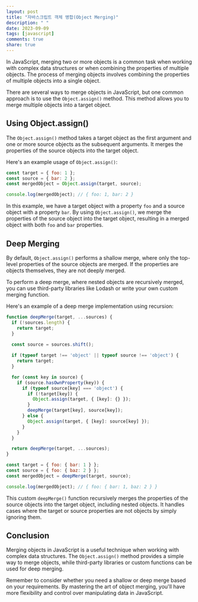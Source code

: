 ```yaml
---
layout: post
title: "자바스크립트 객체 병합(Object Merging)"
description: " "
date: 2023-09-09
tags: [javascript]
comments: true
share: true
---
```


In JavaScript, merging two or more objects is a common task when working with complex data structures or when combining the properties of multiple objects. The process of merging objects involves combining the properties of multiple objects into a single object.

There are several ways to merge objects in JavaScript, but one common approach is to use the `Object.assign()` method. This method allows you to merge multiple objects into a target object.

## Using Object.assign()

The `Object.assign()` method takes a target object as the first argument and one or more source objects as the subsequent arguments. It merges the properties of the source objects into the target object.

Here's an example usage of `Object.assign()`:

```javascript
const target = { foo: 1 };
const source = { bar: 2 };
const mergedObject = Object.assign(target, source);

console.log(mergedObject); // { foo: 1, bar: 2 }
```

In this example, we have a target object with a property `foo` and a source object with a property `bar`. By using `Object.assign()`, we merge the properties of the source object into the target object, resulting in a merged object with both `foo` and `bar` properties.

## Deep Merging

By default, `Object.assign()` performs a shallow merge, where only the top-level properties of the source objects are merged. If the properties are objects themselves, they are not deeply merged.

To perform a deep merge, where nested objects are recursively merged, you can use third-party libraries like Lodash or write your own custom merging function.

Here's an example of a deep merge implementation using recursion:

```javascript
function deepMerge(target, ...sources) {
  if (!sources.length) {
    return target;
  }
  
  const source = sources.shift();

  if (typeof target !== 'object' || typeof source !== 'object') {
    return target;
  }

  for (const key in source) {
    if (source.hasOwnProperty(key)) {
      if (typeof source[key] === 'object') {
        if (!target[key]) {
          Object.assign(target, { [key]: {} });
        }
        deepMerge(target[key], source[key]);
      } else {
        Object.assign(target, { [key]: source[key] });
      }
    }
  }

  return deepMerge(target, ...sources);
}

const target = { foo: { bar: 1 } };
const source = { foo: { baz: 2 } };
const mergedObject = deepMerge(target, source);

console.log(mergedObject); // { foo: { bar: 1, baz: 2 } }
```

This custom `deepMerge()` function recursively merges the properties of the source objects into the target object, including nested objects. It handles cases where the target or source properties are not objects by simply ignoring them.

## Conclusion

Merging objects in JavaScript is a useful technique when working with complex data structures. The `Object.assign()` method provides a simple way to merge objects, while third-party libraries or custom functions can be used for deep merging.

Remember to consider whether you need a shallow or deep merge based on your requirements. By mastering the art of object merging, you'll have more flexibility and control over manipulating data in JavaScript.